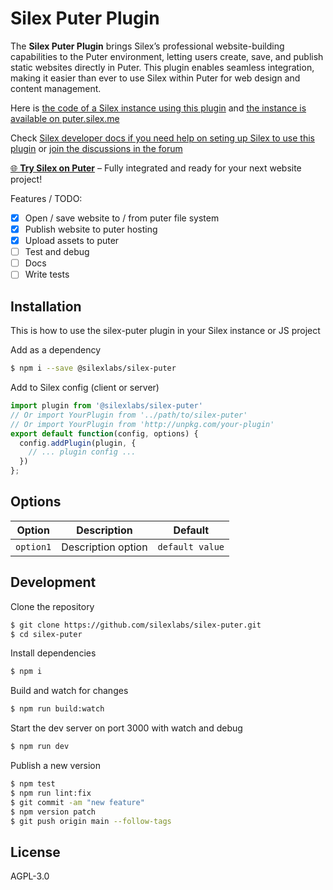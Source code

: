 # Silex Puter Plugin

The **Silex Puter Plugin** brings Silex’s professional website-building capabilities to the Puter environment, letting users create, save, and publish static websites directly in Puter. This plugin enables seamless integration, making it easier than ever to use Silex within Puter for web design and content management.

Here is [the code of a Silex instance using this plugin](https://github.com/silexlabs/puter.silex.me) and [the instance is available on puter.silex.me](https://puter.silex.me)

Check [Silex developer docs if you need help on seting up Silex to use this plugin](https://docs.silex.me/en/dev) or [join the discussions in the forum](https://community.silex.me/)

[🌐 **Try Silex on Puter**](https://puter.silex.me) – Fully integrated and ready for your next website project!

Features / TODO:

* [x] Open / save website to / from puter file system
* [x] Publish website to puter hosting
* [x] Upload assets to puter
* [ ] Test and debug
* [ ] Docs
* [ ] Write tests

## Installation

This is how to use the silex-puter plugin in your Silex instance or JS project

Add as a dependency

```bash
$ npm i --save @silexlabs/silex-puter
```

Add to Silex config (client or server)

```js
import plugin from '@silexlabs/silex-puter'
// Or import YourPlugin from '../path/to/silex-puter'
// Or import YourPlugin from 'http://unpkg.com/your-plugin'
export default function(config, options) {
  config.addPlugin(plugin, {
    // ... plugin config ...
  })
};
```

## Options

|Option|Description|Default|
|-|-|-
|`option1`|Description option|`default value`|

## Development

Clone the repository

```sh
$ git clone https://github.com/silexlabs/silex-puter.git
$ cd silex-puter
```

Install dependencies

```sh
$ npm i
```

Build and watch for changes

```sh
$ npm run build:watch
```

Start the dev server on port 3000 with watch and debug

```sh
$ npm run dev
```

Publish a new version

```sh
$ npm test
$ npm run lint:fix
$ git commit -am "new feature"
$ npm version patch
$ git push origin main --follow-tags
```

## License

AGPL-3.0
